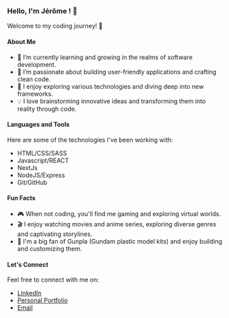 ### Hello, I'm Jérôme ! 👋

Welcome to my coding journey! 🚀

#### About Me

- 🌱 I’m currently learning and growing in the realms of software development.
- 💼 I’m passionate about building user-friendly applications and crafting clean code.
- 🔭 I enjoy exploring various technologies and diving deep into new frameworks.
- 💡 I love brainstorming innovative ideas and transforming them into reality through code.

#### Languages and Tools

Here are some of the technologies I've been working with:

- HTML/CSS/SASS
- Javascript/REACT
- NextJs
- NodeJS/Express
- Git/GitHub

#### Fun Facts

- 🎮 When not coding, you'll find me gaming and exploring virtual worlds.
- 🎬 I enjoy watching movies and anime series, exploring diverse genres and captivating storylines.
- 🤖 I'm a big fan of Gunpla (Gundam plastic model kits) and enjoy building and customizing them.


#### Let's Connect

Feel free to connect with me on:

- [LinkedIn](https://www.linkedin.com/in/jerome-deroover/)
- [Personal Portfolio](https://derooverjerome.github.io/Portfolio-final/)
- [Email](derooverjdr@gmail.com)
  

